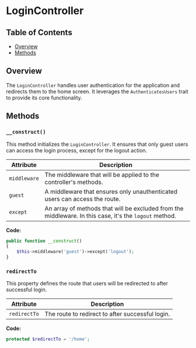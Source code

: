 # LoginController

## Table of Contents

* [Overview](#overview)
* [Methods](#methods)

## Overview

The `LoginController` handles user authentication for the application and redirects them to the home screen. It leverages the `AuthenticatesUsers` trait to provide its core functionality.

## Methods

### `__construct()`

This method initializes the `LoginController`. It ensures that only guest users can access the login process, except for the logout action. 

| Attribute | Description |
|---|---|
| `middleware` | The middleware that will be applied to the controller's methods. |
| `guest` | A middleware that ensures only unauthenticated users can access the route. |
| `except` | An array of methods that will be excluded from the middleware. In this case, it's the `logout` method. |

**Code:**

```php
public function __construct()
{
    $this->middleware('guest')->except('logout');
}
```

### `redirectTo`

This property defines the route that users will be redirected to after successful login.

| Attribute | Description |
|---|---|
| `redirectTo` | The route to redirect to after successful login. |

**Code:**

```php
protected $redirectTo = '/home';
```
